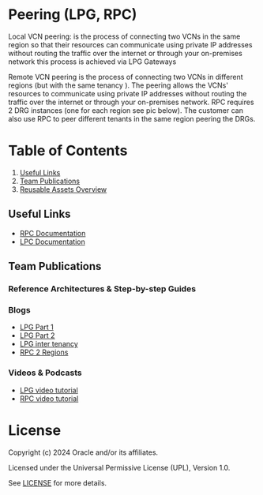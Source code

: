 #  Peering (LPG, RPC) 

Local VCN peering: is the process of connecting two VCNs in the same region so that their resources can communicate using private IP addresses without routing the traffic over the internet or through your on-premises network this process is achieved via LPG Gateways

Remote VCN peering is the process of connecting two VCNs in different regions (but with the same tenancy ). The peering allows the VCNs' resources to communicate using private IP addresses without routing the traffic over the internet or through your on-premises network. RPC requires 2 DRG instances (one for each region see pic below). The customer can also use RPC  to peer different tenants in the same region peering the DRGs.


# Table of Contents
 
1. [Useful Links](#useful-links)
2. [Team Publications](#team-publications)
3. [Reusable Assets Overview](#reusable-assets-overviewdef)
 
## Useful Links

- [RPC Documentation](https://docs.oracle.com/en-us/iaas/Content/Network/Tasks/remoteVCNpeering.htm#Remote_VCN_Peering_Across_Regions)
- [LPC Documentation](https://docs.oracle.com/en-us/iaas/Content/Network/Tasks/localVCNpeering.htm)
## Team Publications

### Reference Architectures & Step-by-step Guides


### Blogs

- [LPG Part 1](https://blogs.oracle.com/cloud-infrastructure/post/easily-connect-isolated-networks-using-oracle-cloud-infrastructures-vcn-peering-solution-part-1--)
- [LPG Part 2](https://blogs.oracle.com/cloud-infrastructure/post/easily-connect-isolated-networks-using-oracle-cloud-infrastructures-vcn-peering-solution-part-2)
- [LPG inter tenancy](https://www.ateam-oracle.com/post/inter-tenancy-vcn-peering-using-remote-peering-connection)
- [RPC 2 Regions](https://learnoci.cloud/how-to-connect-2-vcns-in-different-regions-using-remote-peering-connection-decac8b9e4de)


### Videos & Podcasts

- [LPG video tutorial](https://www.youtube.com/watch?v=kO1UlrwffgM)
- [RPC video tutorial](https://www.youtube.com/watch?v=2TOL5tJQ-fU)

# License

Copyright (c) 2024 Oracle and/or its affiliates.

Licensed under the Universal Permissive License (UPL), Version 1.0.

See [LICENSE](https://github.com/oracle-devrel/technology-engineering/blob/main/LICENSE) for more details.
